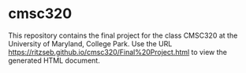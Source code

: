 # cmsc320

This repository contains the final project for the class CMSC320 at the University of Maryland, College Park. Use the URL https://ritzseb.github.io/cmsc320/Final%20Project.html to view the generated HTML document.
